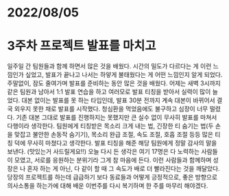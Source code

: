 # 2022/08/05

# 3주차 프로젝트 발표를 마치고
일주일 간 팀원들과 함께 하면서 많은 것을 배웠다.
시간의 밀도가 다르다는 게 이런 느낌인가 싶었고, 발표가 끝나고 나서는 하얗게 불태웠다는 게 어떤 느낌인지 알게 되었다.
주말없이, 잠도 줄여가며 발표를 준비하는 동안 많은 것을 배웠다.
어제는 새벽 3시까지 같은 팀원과 남아서 1:1 발표 연습을 하고 여러모로 발표 티칭을 받아서 실력이 많이 늘었다.
대본 없이는 발표를 못 하는 타입인데, 발표 30분 전까지 계속 대본이 바뀌어서 결국 외우지 못한 채로 발표를 시작했다.
청심환을 먹었음에도 불구하고 심장이 너무 떨렸다. 기존 대본 그대로 발표를 진행하지는 못했지만 큰 실수 없이 무사히 발표를 마쳐서 다행이라 생각한다.
팀원에게 티칭받은 목소리 크게 내는 법, 긴장한 티 숨기는 법(두 손을 맞잡고 불안한 손동작 숨기기), 목소리 완급 조절, 속도 조절, 호흡 조절 등등 많은 티칭 덕에 무사히 마쳤다고 생각한다.
발표 티칭을 해준 해당 팀원에게 정말 감사의 말을 보낸다. (맛있는거 사드릴게요!!)
오늘 다시 든 생각은 여기 17명은 다 노력하는 사람들이 모였고, 서로를 응원하는 분위기라 그게 참 마음에 든다.
이런 사람들과 함께하며 성장은 나 혼자 하는 게 아닌, 다 같이 할 때 그 속도가 배로 더 빨라진다는 것을 깨달았다.
당장의 프로젝트를 하는데 급급하기 보다 동료들과 어떻게 긍정적으로, 좋은 방향으로 의사소통을 하는가에 대해 배운 이번주를 다시 복기하며 한 주를 마무리 해야겠다.